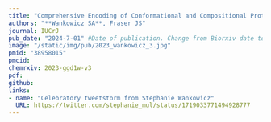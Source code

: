 ```yaml
---
title: "Comprehensive Encoding of Conformational and Compositional Protein Structural Ensembles through mmCIF Data Structure"
authors: "**Wankowicz SA**, Fraser JS"
journal: IUCrJ
pub_date: "2024-7-01" #Date of publication. Change from Biorxiv date to Journal date once accepted
image: "/static/img/pub/2023_wankowicz_3.jpg" 
pmid: "38958015"
pmcid: 
chemrxiv: 2023-ggd1w-v3
pdf: 
github:
links:
- name: "Celebratory tweetstorm from Stephanie Wankowicz"
  URL: https://twitter.com/stephanie_mul/status/1719033771494928777
---
```

